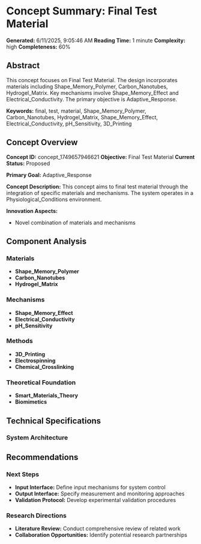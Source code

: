 # Concept Summary: Final Test Material

**Generated:** 6/11/2025, 9:05:46 AM
**Reading Time:** 1 minute
**Complexity:** high
**Completeness:** 60%

## Abstract

This concept focuses on Final Test Material. The design incorporates materials including Shape_Memory_Polymer, Carbon_Nanotubes, Hydrogel_Matrix. Key mechanisms involve Shape_Memory_Effect and Electrical_Conductivity. The primary objective is Adaptive_Response.

**Keywords:** final, test, material, Shape_Memory_Polymer, Carbon_Nanotubes, Hydrogel_Matrix, Shape_Memory_Effect, Electrical_Conductivity, pH_Sensitivity, 3D_Printing

## Concept Overview

**Concept ID:** concept_1749657946621
**Objective:** Final Test Material
**Current Status:** Proposed

**Primary Goal:** Adaptive_Response

**Concept Description:**
This concept aims to final test material through the integration of specific materials and mechanisms.
The system operates in a Physiological_Conditions environment.

**Innovation Aspects:**
- Novel combination of materials and mechanisms

## Component Analysis

### Materials
- **Shape_Memory_Polymer**
- **Carbon_Nanotubes**
- **Hydrogel_Matrix**

### Mechanisms
- **Shape_Memory_Effect**
- **Electrical_Conductivity**
- **pH_Sensitivity**

### Methods
- **3D_Printing**
- **Electrospinning**
- **Chemical_Crosslinking**

### Theoretical Foundation
- **Smart_Materials_Theory**
- **Biomimetics**


## Technical Specifications

### System Architecture


## Recommendations

### Next Steps
- **Input Interface:** Define input mechanisms for system control
- **Output Interface:** Specify measurement and monitoring approaches
- **Validation Protocol:** Develop experimental validation procedures

### Research Directions
- **Literature Review:** Conduct comprehensive review of related work
- **Collaboration Opportunities:** Identify potential research partnerships

